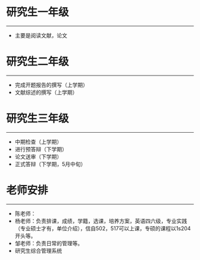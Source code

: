 # 研究生一年级

---
- 主要是阅读文献，论文

# 研究生二年级

---
- 完成开题报告的撰写（上学期）
- 文献综述的撰写（上学期）

# 研究生三年级

---
- 中期检查（上学期）
- 进行预答辩（下学期）
- 论文送审（下学期）
- 正式答辩（下学期，5月中旬）

# 老师安排

---
- 陈老师：
- 杨老师：负责排课，成绩，学籍，选课，培养方案，英语四六级，专业实践（专业硕士才有，单位介绍），信自502，517可以上课，专硕的课程以1s204开头等。
- 邹老师：负责日常的管理等。
- 研究生综合管理系统